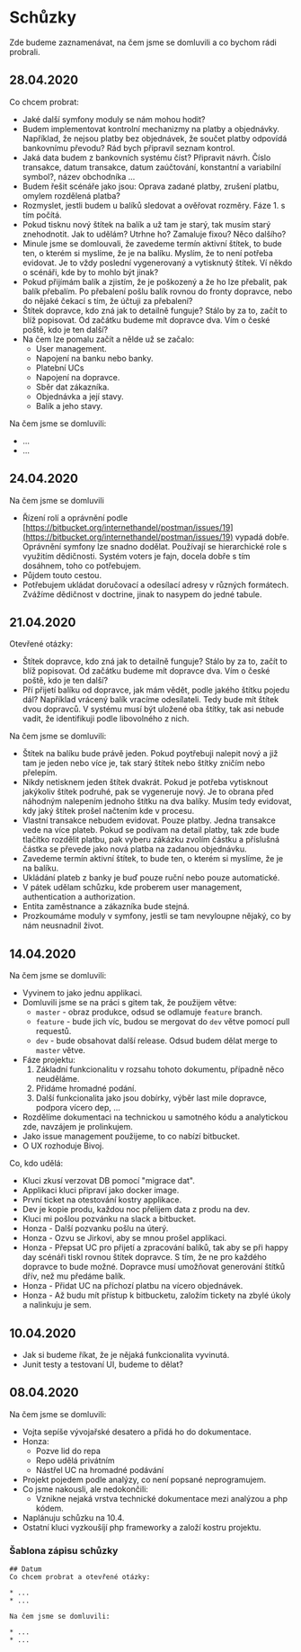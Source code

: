 # Schůzky

Zde budeme zaznamenávat, na čem jsme se domluvili a co bychom rádi probrali.

## <a name="28.04.2020"></a>28.04.2020
Co chcem probrat:

* Jaké další symfony moduly se nám mohou hodit?
* Budem implementovat kontrolní mechanizmy na platby a objednávky. Například, že nejsou platby bez objednávek, že součet platby odpovídá bankovnímu převodu? Rád bych připravil seznam kontrol.
* Jaká data budem z bankovních systému číst? Připravit návrh. Číslo transakce, datum transakce, datum zaúčtování, konstantní a variabilní symbol?, název obchodníka ...
* Budem řešit scénáře jako jsou: Oprava zadané platby, zrušení platbu, omylem rozdělená platba?
* Rozmyslet, jestli budem u balíků sledovat a ověřovat rozměry. Fáze 1. s tím počítá.
* Pokud tisknu nový štítek na balík a už tam je starý, tak musím starý znehodnotit. Jak to udělám? Utrhne ho? Zamaluje fixou? Něco dalšího?
* Minule jsme se domlouvali, že zavedeme termín aktivní štítek, to bude ten, o kterém si myslíme, že je na balíku. Myslím, že to není potřeba evidovat. Je to vždy poslední vygenerovaný a vytisknutý štítek. Ví někdo o scénáři, kde by to mohlo být jinak?
* Pokud přijímám balík a zjistím, že je poškozený a že ho lze přebalit, pak balík přebalím. Po přebalení pošlu balík rovnou do fronty dopravce, nebo do nějaké čekací s tím, že účtuji za přebalení?
* Štítek dopravce, kdo zná jak to detailně funguje? Stálo by za to, začít to blíž popisovat. Od začátku budeme mít dopravce dva. Vím o české poště, kdo je ten další?
* Na čem lze pomalu začít a nělde už se začalo:
    * User management.
    * Napojení na banku nebo banky.
    * Platební UCs
    * Napojení na dopravce.
    * Sběr dat zákazníka.
    * Objednávka a její stavy.
    * Balík a jeho stavy.

Na čem jsme se domluvili:

* ...
* ...


## 24.04.2020
Na čem jsme se domluvili

* Řízení rolí a oprávnění podle [https://bitbucket.org/internethandel/postman/issues/19](https://bitbucket.org/internethandel/postman/issues/19) vypadá dobře. Oprávnění symfony lze snadno dodělat. Používají se hierarchické role s využitím dědičnosti. Systém voters je fajn, docela dobře s tím dosáhnem, toho co potřebujem.
* Půjdem touto cestou.
* Potřebujem ukládat doručovací a odesílací adresy v různých formátech. Zvážíme dědičnost v doctrine, jinak to nasypem do jedné tabule.

## 21.04.2020
Otevřené otázky:

* Štítek dopravce, kdo zná jak to detailně funguje? Stálo by za to, začít to blíž popisovat. Od začátku budeme mít dopravce dva. Vím o české poště, kdo je ten další?
* Pří přijetí balíku od dopravce, jak mám vědět, podle jakého štítku pojedu dál? Například vrácený balík vracíme odesílateli. Tedy bude mít štítek dvou dopravců. V systému musí být uložené oba štítky, tak asi nebude vadit, že identifikuji podle libovolného z nich.

Na čem jsme se domluvili:

* Štítek na balíku bude právě jeden. Pokud poytřebuji nalepit nový a již tam je jeden nebo více je, tak starý štítek nebo štítky zničím nebo přelepím.
* Nikdy netisknem jeden štítek dvakrát. Pokud je potřeba vytisknout jakýkoliv štítek podruhé, pak se vygeneruje nový. Je to obrana před náhodným nalepením jednoho štítku na dva balíky. Musím tedy evidovat, kdy jaký štítek prošel načtením kde v procesu.
* Vlastní transakce nebudem evidovat. Pouze platby. Jedna transakce vede na více plateb. Pokud se podívam na detail platby, tak zde bude tlačítko rozdělit platbu, pak vyberu zákázku zvolím částku a příslušná částka se převede jako nová platba na zadanou objednávku. 
* Zavedeme termín aktivní štítek, to bude ten, o kterém si myslíme, že je na balíku.
* Ukládání plateb z banky je buď pouze ruční nebo pouze automatické.
* V pátek udělam schůzku, kde proberem user management, authentication a authorization.
* Entita zaměstnance a zákazníka bude stejná.
* Prozkoumáme moduly v symfony, jestli se tam nevyloupne nějaký, co by nám neusnadnil život.

## 14.04.2020
Na čem jsme se domluvili:

* Vyvinem to jako jednu applikaci.
* Domluvili jsme se na práci s gitem tak, že použijem větve:
    * `master` - obraz produkce, odsud se odlamuje `feature` branch.
    * `feature` - bude jich víc, budou se mergovat do `dev` větve pomocí pull requestů.
    * `dev` - bude obsahovat další release. Odsud budem dělat merge to `master`  větve.
* Fáze projektu:
    1. Základní funkcionalitu v rozsahu tohoto dokumentu, případně něco neuděláme.
    1. Přidáme hromadné podání.
    1. Další funkcionalita jako jsou dobírky, výběr last mile dopravce, podpora vícero dep, ...
* Rozdělíme dokumentaci na technickou u samotného kódu a analytickou zde, navzájem je prolinkujem.
* Jako issue management použijeme, to co nabízí bitbucket.
* O UX rozhoduje Bivoj.

Co, kdo udělá:

* Kluci zkusí verzovat DB pomocí "migrace dat".
* Applikaci kluci připraví jako docker image.
* První ticket na otestování kostry applikace.
* Dev je kopie produ, každou noc přelijem data z produ na dev.
* Kluci mi pošlou pozvánku na slack a bitbucket.
* Honza - Další pozvanku pošlu na úterý.
* Honza - Ozvu se Jirkovi, aby se mnou prošel applikaci.
* Honza - Přepsat UC pro přijetí a zpracování balíků, tak aby se při happy day scénáři tiskl rovnou štítek dopravce. S tím, že ne pro každého dopravce to bude možné. Dopravce musí umožňovat generování štítků dřív, než mu předáme balík.
* Honza - Přidat UC na příchozí platbu na vícero objednávek.
* Honza - Až budu mít přístup k bitbucketu, založím tickety na zbylé úkoly a nalinkuju je sem.

## 10.04.2020

* Jak si budeme říkat, že je nějaká funkcionalita vyvinutá.
* Junit testy a testovaní UI, budeme to dělat?

## 08.04.2020

Na čem jsme se domluvili:

* Vojta sepíše vývojařské desatero a přidá ho do dokumentace.
* Honza:
    * Pozve lid do repa
    * Repo udělá privátním
    * Nástřel UC na hromadné podávání
* Projekt pojedem podle analýzy, co není popsané neprogramujem.
* Co jsme nakousli, ale nedokončili:
    * Vznikne nejaká vrstva technické dokumentace mezi analýzou a php kódem.
* Naplánuju schůzku na 10.4.
* Ostatní kluci vyzkoušíjí php frameworky a založí kostru projektu.


### Šablona zápisu schůzky

```
## Datum
Co chcem probrat a otevřené otázky:

* ...
* ...

Na čem jsme se domluvili:

* ...
* ...
```
